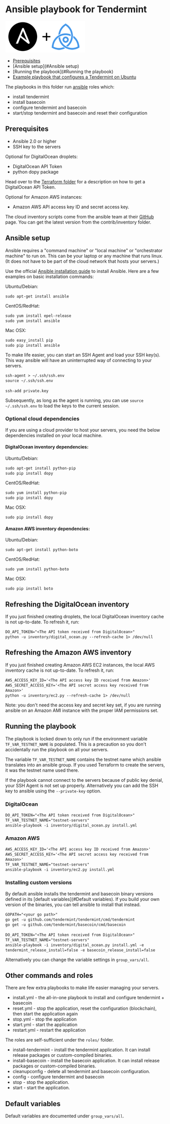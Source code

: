 # Ansible playbook for Tendermint

![Ansible plus Tendermint](img/a_plus_t.png)

* [Prerequisites](#Prerequisites)
* [Ansible setup](#Ansible setup)
* [Running the playbook](#Running the playbook)
* [Example playbook that configures a Tendermint on Ubuntu](#example-playbook-that-configures-a-tendermint-on-ubuntu)

The playbooks in this folder run [ansible](http://www.ansible.com/) roles which:

* install tendermint
* install basecoin
* configure tendermint and basecoin
* start/stop tendermint and basecoin and reset their configuration

## Prerequisites

* Ansible 2.0 or higher
* SSH key to the servers

Optional for DigitalOcean droplets:
* DigitalOcean API Token
* python dopy package

Head over to the [Terraform folder](https://github.com/tendermint/tools) for a description on how to get a DigitalOcean API Token.

Optional for Amazon AWS instances:
* Amazon AWS API access key ID and secret access key.

The cloud inventory scripts come from the ansible team at their [GitHub](https://github.com/ansible/ansible) page. You can get the latest version from the contrib/inventory folder.

## Ansible setup

Ansible requires a "command machine" or "local machine" or "orchestrator machine" to run on. This can be your laptop or any machine that runs linux. (It does not have to be part of the cloud network that hosts your servers.)

Use the official [Ansible installation guide](http://docs.ansible.com/ansible/intro_installation.html) to install Ansible. Here are a few examples on basic installation commands:

Ubuntu/Debian:
```
sudo apt-get install ansible
```

CentOS/RedHat:
```
sudo yum install epel-release
sudo yum install ansible
```

Mac OSX:
```
sudo easy_install pip
sudo pip install ansible
```

To make life easier, you can start an SSH Agent and load your SSH key(s). This way ansible will have an uninterrupted way of connecting to your servers.

```
ssh-agent > ~/.ssh/ssh.env
source ~/.ssh/ssh.env

ssh-add private.key
```

Subsequently, as long as the agent is running, you can use `source ~/.ssh/ssh.env` to load the keys to the current session.

### Optional cloud dependencies

If you are using a cloud provider to host your servers, you need the below dependencies installed on your local machine.

#### DigitalOcean inventory dependencies:

Ubuntu/Debian:
```
sudo apt-get install python-pip
sudo pip install dopy
```

CentOS/RedHat:
```
sudo yum install python-pip
sudo pip install dopy
```

Mac OSX:
```
sudo pip install dopy
```

#### Amazon AWS inventory dependencies:

Ubuntu/Debian:
```
sudo apt-get install python-boto
```

CentOS/RedHat:
```
sudo yum install python-boto
```

Mac OSX:
```
sudo pip install boto
```

## Refreshing the DigitalOcean inventory

If you just finished creating droplets, the local DigitalOcean inventory cache is not up-to-date. To refresh it, run:

```
DO_API_TOKEN="<The API token received from DigitalOcean>"
python -u inventory/digital_ocean.py --refresh-cache 1> /dev/null
```

## Refreshing the Amazon AWS inventory

If you just finished creating Amazon AWS EC2 instances, the local AWS inventory cache is not up-to-date. To refresh it, run:

```
AWS_ACCESS_KEY_ID='<The API access key ID received from Amazon>'
AWS_SECRET_ACCESS_KEY='<The API secret access key received from Amazon>'
python -u inventory/ec2.py --refresh-cache 1> /dev/null
```

Note: you don't need the access key and secret key set, if you are running ansible on an Amazon AMI instance with the proper IAM permissions set.

## Running the playbook

The playbook is locked down to only run if the environment variable `TF_VAR_TESTNET_NAME` is populated. This is a precaution so you don't accidentally run the playbook on all your servers.

The variable `TF_VAR_TESTNET_NAME` contains the testnet name which ansible translates into an ansible group. If you used Terraform to create the servers, it was the testnet name used there.

If the playbook cannot connect to the servers because of public key denial, your SSH Agent is not set up properly. Alternatively you can add the SSH key to ansible using the `--private-key` option.

### DigitalOcean
```
DO_API_TOKEN="<The API token received from DigitalOcean>"
TF_VAR_TESTNET_NAME="testnet-servers"
ansible-playbook -i inventory/digital_ocean.py install.yml
```

### Amazon AWS
```
AWS_ACCESS_KEY_ID='<The API access key ID received from Amazon>'
AWS_SECRET_ACCESS_KEY='<The API secret access key received from Amazon>'
TF_VAR_TESTNET_NAME="testnet-servers"
ansible-playbook -i inventory/ec2.py install.yml
```

### Installing custom versions

By default ansible installs the tendermint and basecoin binary versions defined in its [default variables](#Default variables). If you build your own version of the binaries, you can tell ansible to install that instead.

```
GOPATH="<your go path>"
go get -u github.com/tendermint/tendermint/cmd/tendermint
go get -u github.com/tendermint/basecoin/cmd/basecoin

DO_API_TOKEN="<The API token received from DigitalOcean>"
TF_VAR_TESTNET_NAME="testnet-servers"
ansible-playbook -i inventory/digital_ocean.py install.yml -e tendermint_release_install=false -e basecoin_release_install=false
```

Alternatively you can change the variable settings in `group_vars/all`.

## Other commands and roles

There are few extra playbooks to make life easier managing your servers.

* install.yml - the all-in-one playbook to install and configure tendermint + basecoin
* reset.yml - stop the application, reset the configuration (blockchain), then start the application again
* stop.yml - stop the application
* start.yml - start the application
* restart.yml - restart the application

The roles are self-sufficient under the `roles/` folder.

* install-tendermint - install the tendermint application. It can install release packages or custom-compiled binaries.
* install-basecoin - install the basecoin application. It can install release packages or custom-compiled binaries.
* cleanupconfig - delete all tendermint and basecoin configuration.
* config - configure tendermint and basecoin
* stop - stop the application.
* start - start the application.

## Default variables

Default variables are documented under `group_vars/all`.

